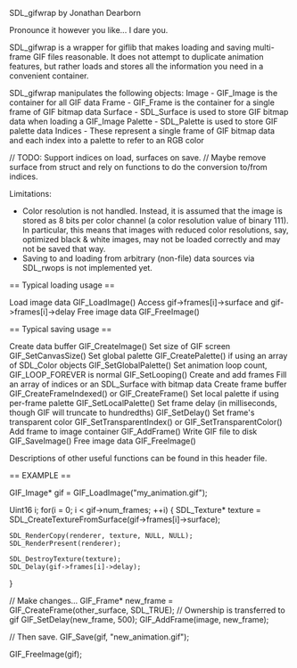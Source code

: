 SDL_gifwrap
by Jonathan Dearborn

Pronounce it however you like...  I dare you.

SDL_gifwrap is a wrapper for giflib that makes loading and saving multi-frame GIF files reasonable.
It does not attempt to duplicate animation features, but rather loads and stores all the information you need
in a convenient container.

SDL_gifwrap manipulates the following objects:
Image - GIF_Image is the container for all GIF data
Frame - GIF_Frame is the container for a single frame of GIF bitmap data
Surface - SDL_Surface is used to store GIF bitmap data when loading a GIF_Image
Palette - SDL_Palette is used to store GIF palette data
Indices - These represent a single frame of GIF bitmap data and each index into a palette to refer to an RGB color

// TODO: Support indices on load, surfaces on save.
// Maybe remove surface from struct and rely on functions to do the conversion to/from indices.
 
Limitations:
* Color resolution is not handled.  Instead, it is assumed that the image is stored as 8 bits per color channel (a color resolution value of binary 111).
In particular, this means that images with reduced color resolutions, say, optimized black & white images, may not be loaded correctly and may not be saved that way.
* Saving to and loading from arbitrary (non-file) data sources via SDL_rwops is not implemented yet.


== Typical loading usage ==

Load image data
    GIF_LoadImage()
Access gif->frames[i]->surface and gif->frames[i]->delay
Free image data
    GIF_FreeImage()



== Typical saving usage ==

Create data buffer
    GIF_CreateImage()
Set size of GIF screen
    GIF_SetCanvasSize()
Set global palette
    GIF_CreatePalette() if using an array of SDL_Color objects
    GIF_SetGlobalPalette()
Set animation loop count, GIF_LOOP_FOREVER is normal
    GIF_SetLooping()
Create and add frames
    Fill an array of indices or an SDL_Surface with bitmap data
    Create frame buffer
        GIF_CreateFrameIndexed() or GIF_CreateFrame()
    Set local palette if using per-frame palette
        GIF_SetLocalPalette()
    Set frame delay (in milliseconds, though GIF will truncate to hundredths)
        GIF_SetDelay()
    Set frame's transparent color
    GIF_SetTransparentIndex() or GIF_SetTransparentColor()
    Add frame to image container
        GIF_AddFrame()
Write GIF file to disk
    GIF_SaveImage()
Free image data
    GIF_FreeImage()


Descriptions of other useful functions can be found in this header file.



== EXAMPLE ==

GIF_Image* gif = GIF_LoadImage("my_animation.gif");

Uint16 i;
for(i = 0; i < gif->num_frames; ++i)
{
    SDL_Texture* texture = SDL_CreateTextureFromSurface(gif->frames[i]->surface);
    
    SDL_RenderCopy(renderer, texture, NULL, NULL);
    SDL_RenderPresent(renderer);
    
    SDL_DestroyTexture(texture);
    SDL_Delay(gif->frames[i]->delay);
}

// Make changes...
GIF_Frame* new_frame = GIF_CreateFrame(other_surface, SDL_TRUE);  // Ownership is transferred to gif
GIF_SetDelay(new_frame, 500);
GIF_AddFrame(image, new_frame);

// Then save.
GIF_Save(gif, "new_animation.gif");

GIF_FreeImage(gif);